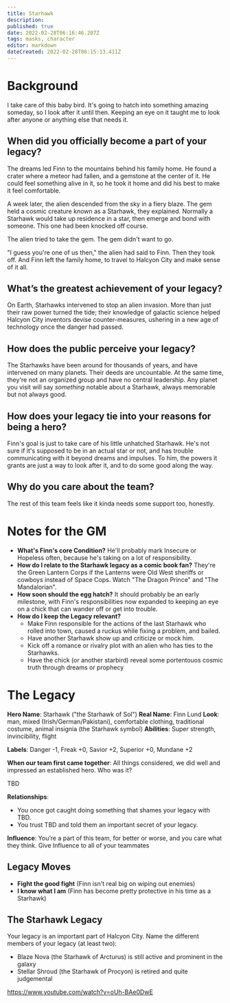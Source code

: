 ```yaml
---
title: Starhawk
description: 
published: true
date: 2022-02-28T06:16:46.207Z
tags: masks, character
editor: markdown
dateCreated: 2022-02-28T06:15:13.411Z
---
```


# Background
I take care of this baby bird. It's going to hatch into something amazing someday, so I look after it until then. Keeping an eye on it taught me to look after anyone or anything else that needs it.

## When did you officially become a part of your legacy?

The dreams led Finn to the mountains behind his family home. He found a crater where a meteor had fallen, and a gemstone at the center of it. He could feel something alive in it, so he took it home and did his best to make it feel comfortable.

A week later, the alien descended from the sky in a fiery blaze. The gem held a cosmic creature known as a Starhawk, they explained. Normally a Starhawk would take up residence in a star, then emerge and bond with someone. This one had been knocked off course.

The alien tried to take the gem. The gem didn't want to go.

"I guess you're one of us then," the alien had said to Finn. Then they took off. And Finn left the family home, to travel to Halcyon City and make sense of it all.

## What’s the greatest achievement of your legacy?

On Earth, Starhawks intervened to stop an alien invasion. More than just their raw power turned the tide; their knowledge of galactic science helped Halcyon City inventors devise counter-measures, ushering in a new age of technology once the danger had passed.

## How does the public perceive your legacy?

The Starhawks have been around for thousands of years, and have intervened on many planets. Their deeds are uncountable. At the same time, they're not an organized group and have no central leadership. Any planet you visit will say _something_ notable about a Starhawk, always memorable but not always good.

## How does your legacy tie into your reasons for being a hero?

Finn's goal is just to take care of his little unhatched Starhawk. He's not sure if it's supposed to be in an actual star or not, and has trouble communicating with it beyond dreams and impulses. To him, the powers it grants are just a way to look after it, and to do some good along the way.

## Why do you care about the team?

The rest of this team feels like it kinda needs some support too, honestly.

# Notes for the GM

- **What's Finn's core Condition?** He'll probably mark Insecure or Hopeless often, because he's taking on a lot of responsibility.
- **How do I relate to the Starhawk legacy as a comic book fan?** They're the Green Lantern Corps if the Lanterns were Old West sheriffs or cowboys instead of Space Cops. Watch "The Dragon Prince" and "The Mandalorian".
- **How soon should the egg hatch?** It should probably be an early milestone, with Finn's responsibilities now expanded to keeping an eye on a chick that can wander off or get into trouble.
- **How do I keep the Legacy relevant?**
  - Make Finn responsible for the actions of the last Starhawk who rolled into town, caused a ruckus while fixing a problem, and bailed.
  - Have another Starhawk show up and criticize or mock him. 
  - Kick off a romance or rivalry plot with an alien who has ties to the Starhawks.
  - Have the chick (or another starbird) reveal some portentouos cosmic truth through dreams or prophecy

# The Legacy
**Hero Name**: Starhawk ("the Starhawk of Sol")
**Real Name**: Finn Lund
**Look**: man, mixed (Irish/German/Pakistani), comfortable clothing, traditional costume, animal insignia (the Starhawk symbol)
**Abilities**: Super strength, invincibility, flight

**Labels**: Danger -1, Freak +0, Savior +2, Superior +0, Mundane +2

**When our team first came together**: All things considered, we did well and impressed an established hero. Who was it?

TBD

**Relationships**:
- You once got caught doing something that shames your legacy with TBD.
- You trust TBD and told them an important secret of your legacy.

**Influence**: You’re a part of this team, for better or worse, and you care what they think. Give Influence to all of your teammates

## Legacy Moves

- **Fight the good fight** (Finn isn't real big on wiping out enemies)
- **I know what I am** (Finn has become pretty protective in his time as a Starhawk)

## The Starhawk Legacy

Your legacy is an important part of Halcyon City. Name the different members of your legacy (at least two):

- Blaze Nova (the Starhawk of Arcturus) is still active and prominent in the galaxy
- Stellar Shroud (the Starhawk of Procyon) is retired and quite judgemental

https://www.youtube.com/watch?v=oUh-BAe0DwE